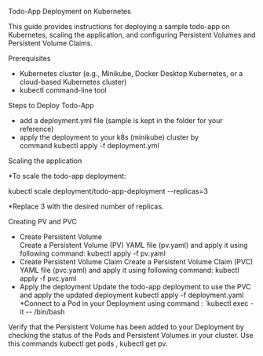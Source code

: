 Todo-App Deployment on Kubernetes


This guide provides instructions for deploying a sample todo-app on Kubernetes, scaling the application, and configuring Persistent Volumes and Persistent Volume Claims.

Prerequisites
* Kubernetes cluster (e.g., Minikube, Docker Desktop Kubernetes, or a cloud-based Kubernetes cluster)
* kubectl command-line tool

Steps to Deploy Todo-App
* add a deployment.yml file (sample is kept in the folder for your reference)
* apply the deployment to your k8s (minikube) cluster by command kubectl apply -f deployment.yml

Scaling the application

*To scale the todo-app deployment:
   
   kubectl scale deployment/todo-app-deployment --replicas=3

*Replace 3 with the desired number of replicas.


Creating PV and PVC
* Create Persistent Volume	
Create a Persistent Volume (PV) YAML file (pv.yaml) and    apply it using following command:
   kubectl apply -f pv.yaml
* Create Persistent Volume Claim
Create a Persistent Volume Claim (PVC) YAML file (pvc.yaml) and apply it using following command:
   kubectl apply -f pvc.yaml
* Apply the deployment
 Update the todo-app deployment to use the PVC and apply the updated deployment
kubectl apply -f deployment.yaml
*Connect to a Pod in your Deployment using command :
 `kubectl exec -it -- /bin/bash

Verify that the Persistent Volume has been added to your Deployment by checking the status of the Pods and Persistent Volumes in your cluster. Use this commands kubectl get pods ,
kubectl get pv. 
